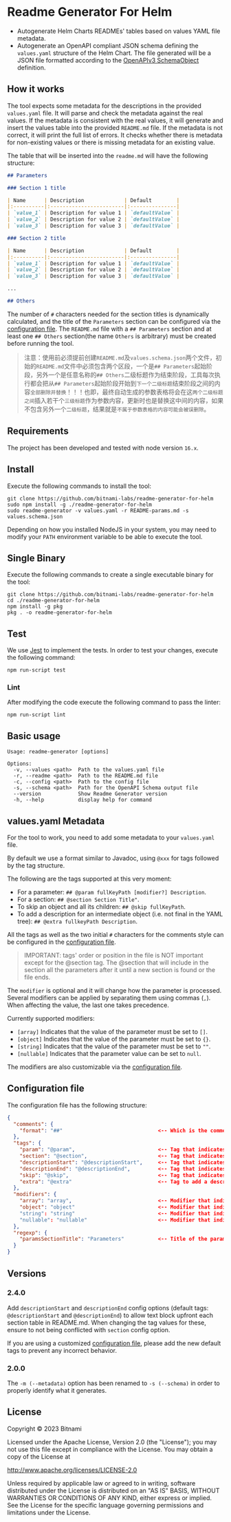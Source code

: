 # Readme Generator For Helm

- Autogenerate Helm Charts READMEs' tables based on values YAML file metadata.
- Autogenerate an OpenAPI compliant JSON schema defining the `values.yaml` structure of the Helm Chart. The file generated will be a JSON file formatted according to the [OpenAPIv3 SchemaObject](https://spec.openapis.org/oas/v3.1.0#schema-object) definition.

## How it works

The tool expects some metadata for the descriptions in the provided `values.yaml` file. It will parse and check the metadata against the real values.
If the metadata is consistent with the real values, it will generate and insert the values table into the provided `README.md` file.
If the metadata is not correct, it will print the full list of errors. It checks whether there is metadata for non-existing values or there is missing metadata for an existing value.

The table that will be inserted into the `readme.md` will have the following structure:

```markdown
## Parameters

### Section 1 title

| Name      | Description             | Default        |
|:----------|:------------------------|:---------------|
| `value_1` | Description for value 1 | `defaultValue` |
| `value_2` | Description for value 2 | `defaultValue` |
| `value_3` | Description for value 3 | `defaultValue` |

### Section 2 title

| Name      | Description             | Default        |
|:----------|:------------------------|:---------------|
| `value_1` | Description for value 1 | `defaultValue` |
| `value_2` | Description for value 2 | `defaultValue` |
| `value_3` | Description for value 3 | `defaultValue` |

...

## Others
```

The number of `#` characters needed for the section titles is dynamically calculated, and the title of the `Parameters` section can be configured via the [configuration file](#configuration-file). The `README.md` file with a `## Parameters` section and at least one `## Others` section(the name `Others` is arbitrary) must be created before running the tool.

> 注意：使用前必须提前创建`README.md`及`values.schema.json`两个文件，初始的`README.md`文件中必须包含两个区段，一个是`## Parameters`起始阶段，另外一个是任意名称的`## Others`二级标题作为结束阶段，工具每次执行都会把从`## Parameters`起始阶段开始到`下一个二级标题`结束阶段之间的内容`全部删除并替换`！！！也即，最终自动生成的参数表格将会在这`两个二级标题之间`插入若干个`三级标题`作为参数内容，更新时也是替换这中间的内容，如果不包含另外一个`二级标题`，结果就是`不属于参数表格的内容可能会被误删除`。

## Requirements

The project has been developed and tested with node version `16.x`.

## Install

Execute the following commands to install the tool:

```console
git clone https://github.com/bitnami-labs/readme-generator-for-helm
sudo npm install -g ./readme-generator-for-helm
sudo readme-generator -v values.yaml -r README-params.md -s values.schema.json
```

Depending on how you installed NodeJS in your system, you may need to modify your `PATH` environment variable to be able to execute the tool.

## Single Binary

Execute the following commands to create a single executable binary for the tool:

```console
git clone https://github.com/bitnami-labs/readme-generator-for-helm
cd ./readme-generator-for-helm
npm install -g pkg
pkg . -o readme-generator-for-helm
```

## Test

We use [Jest](https://jestjs.io) to implement the tests. In order to test your changes, execute the following command:

```console
npm run-script test
```

### Lint

After modifying the code execute the following command to pass the linter:

```console
npm run-script lint
```

## Basic usage

```console
Usage: readme-generator [options]

Options:
  -v, --values <path>  Path to the values.yaml file
  -r, --readme <path>  Path to the README.md file
  -c, --config <path>  Path to the config file
  -s, --schema <path>  Path for the OpenAPI Schema output file
  --version            Show Readme Generator version
  -h, --help           display help for command
```

## values.yaml Metadata

For the tool to work, you need to add some metadata to your `values.yaml` file.

By default we use a format similar to Javadoc, using `@xxx` for tags followed by the tag structure.

The following are the tags supported at this very moment:

- For a parameter: `## @param fullKeyPath [modifier?] Description`.
- For a section: `## @section Section Title"`.
- To skip an object and all its children: `## @skip fullKeyPath`.
- To add a description for an intermediate object (i.e. not final in the YAML tree): `## @extra fullkeyPath Description`.

All the tags as well as the two initial `#` characters for the comments style can be configured in the [configuration file](#configuration-file).

> IMPORTANT: tags' order or position in the file is NOT important except for the @section tag. The @section that will include in the section all the parameters after it until a new section is found or the file ends.

The `modifier` is optional and it will change how the parameter is processed.
Several modifiers can be applied by separating them using commas (`,`). When affecting the value, the last one takes precedence.

Currently supported modifiers:

- `[array]` Indicates that the value of the parameter must be set to `[]`.
- `[object]` Indicates that the value of the parameter must be set to `{}`.
- `[string]` Indicates that the value of the parameter must be set to `""`.
- `[nullable]` Indicates that the parameter value can be set to `null`.

The modifiers are also customizable via the [configuration file](#configuration-file).

## Configuration file

The configuration file has the following structure:

```json
{
  "comments": {
    "format": "##"                               <-- Which is the comments format in the values YAML
  },
  "tags": {
    "param": "@param",                           <-- Tag that indicates a parameter
    "section": "@section",                       <-- Tag that indicates a section
    "descriptionStart": "@descriptionStart",     <-- Tag that indicates the beginning of a section description
    "descriptionEnd": "@descriptionEnd",         <-- Tag that indicates the end of a section description
    "skip": "@skip",                             <-- Tag that indicates the object must be skipped
    "extra": "@extra"                            <-- Tag to add a description for an intermediate object
  },
  "modifiers": {
    "array": "array",                            <-- Modifier that indicates an array type
    "object": "object"                           <-- Modifier that indicates an object type
    "string": "string"                           <-- Modifier that indicates a string type
    "nullable": "nullable"                       <-- Modifier that indicates a parameter that can be set to null
  },
  "regexp": {
    "paramsSectionTitle": "Parameters"           <-- Title of the parameters section to replace in the README.md
  }
}
```

## Versions

### 2.4.0

Add `descriptionStart` and `descriptionEnd` config options (default tags: `@descriptionStart` and `@descriptionEnd`)
to allow text block upfront each section table in README.md. When changing the tag values for these, ensure to not being conflicted
with `section` config option.

If you are using a customized [configuration file](#configuration-file), please add the new default tags to prevent any incorrect behavior.

### 2.0.0

The `-m (--metadata)` option has been renamed to `-s (--schema)` in order to properly identify what it generates.

## License

Copyright &copy; 2023 Bitnami

Licensed under the Apache License, Version 2.0 (the "License");
you may not use this file except in compliance with the License.
You may obtain a copy of the License at

<http://www.apache.org/licenses/LICENSE-2.0>

Unless required by applicable law or agreed to in writing, software
distributed under the License is distributed on an "AS IS" BASIS,
WITHOUT WARRANTIES OR CONDITIONS OF ANY KIND, either express or implied.
See the License for the specific language governing permissions and
limitations under the License.

